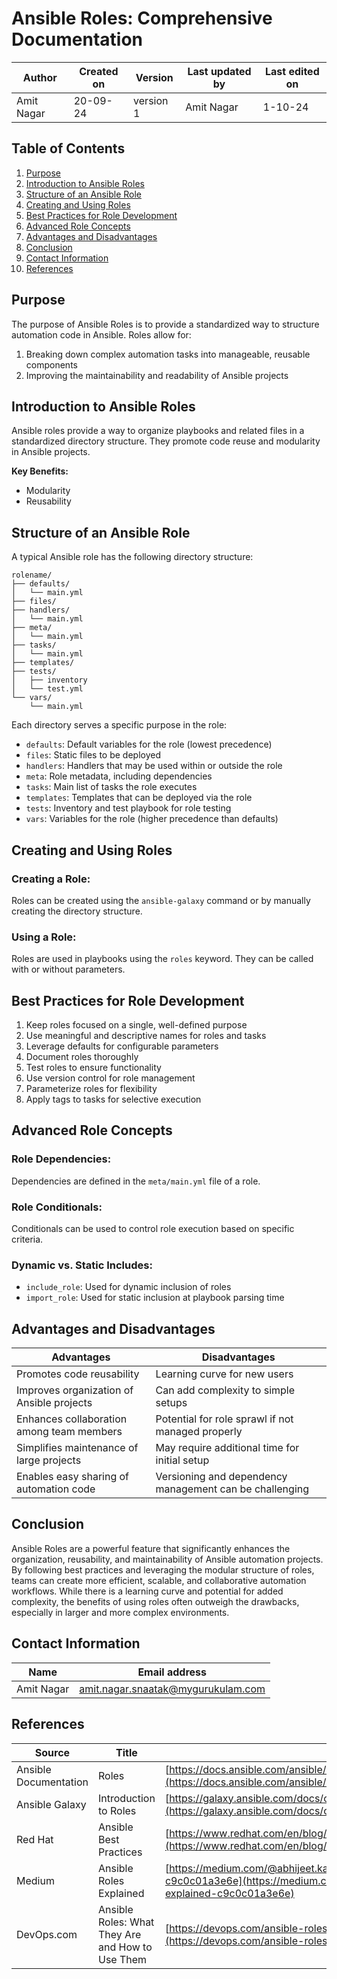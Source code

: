 # Ansible Roles: Comprehensive Documentation

| Author      | Created on  | Version    | Last updated by | Last edited on |
|-------------|-------------|------------|-----------------|----------------|
| Amit Nagar  | 20-09-24    | version 1  | Amit Nagar      | 1-10-24       |


## Table of Contents
1. [Purpose](#purpose)
2. [Introduction to Ansible Roles](#introduction-to-ansible-roles)
3. [Structure of an Ansible Role](#structure-of-an-ansible-role)
4. [Creating and Using Roles](#creating-and-using-roles)
5. [Best Practices for Role Development](#best-practices-for-role-development)
6. [Advanced Role Concepts](#advanced-role-concepts)
7. [Advantages and Disadvantages](#advantages-and-disadvantages)
8. [Conclusion](#conclusion)
9. [Contact Information](#contact-information)
10. [References](#references)

## Purpose

The purpose of Ansible Roles is to provide a standardized way to structure automation code in Ansible. Roles allow for:

1. Breaking down complex automation tasks into manageable, reusable components
2. Improving the maintainability and readability of Ansible projects


## Introduction to Ansible Roles

Ansible roles provide a way to organize playbooks and related files in a standardized directory structure. They promote code reuse and modularity in Ansible projects.

**Key Benefits:**
- Modularity
- Reusability


## Structure of an Ansible Role

A typical Ansible role has the following directory structure:

```
rolename/
├── defaults/
│   └── main.yml
├── files/
├── handlers/
│   └── main.yml
├── meta/
│   └── main.yml
├── tasks/
│   └── main.yml
├── templates/
├── tests/
│   ├── inventory
│   └── test.yml
└── vars/
    └── main.yml
```

Each directory serves a specific purpose in the role:
- `defaults`: Default variables for the role (lowest precedence)
- `files`: Static files to be deployed
- `handlers`: Handlers that may be used within or outside the role
- `meta`: Role metadata, including dependencies
- `tasks`: Main list of tasks the role executes
- `templates`: Templates that can be deployed via the role
- `tests`: Inventory and test playbook for role testing
- `vars`: Variables for the role (higher precedence than defaults)

## Creating and Using Roles

### Creating a Role:
Roles can be created using the `ansible-galaxy` command or by manually creating the directory structure.

### Using a Role:
Roles are used in playbooks using the `roles` keyword. They can be called with or without parameters.

## Best Practices for Role Development

1. Keep roles focused on a single, well-defined purpose
2. Use meaningful and descriptive names for roles and tasks
3. Leverage defaults for configurable parameters
4. Document roles thoroughly
5. Test roles to ensure functionality
6. Use version control for role management
7. Parameterize roles for flexibility
8. Apply tags to tasks for selective execution

## Advanced Role Concepts

### Role Dependencies:
Dependencies are defined in the `meta/main.yml` file of a role.

### Role Conditionals:
Conditionals can be used to control role execution based on specific criteria.

### Dynamic vs. Static Includes:
- `include_role`: Used for dynamic inclusion of roles
- `import_role`: Used for static inclusion at playbook parsing time

## Advantages and Disadvantages

| Advantages | Disadvantages |
|------------|---------------|
| Promotes code reusability | Learning curve for new users |
| Improves organization of Ansible projects | Can add complexity to simple setups |
| Enhances collaboration among team members | Potential for role sprawl if not managed properly |
| Simplifies maintenance of large projects | May require additional time for initial setup |
| Enables easy sharing of automation code | Versioning and dependency management can be challenging |

## Conclusion

Ansible Roles are a powerful feature that significantly enhances the organization, reusability, and maintainability of Ansible automation projects. By following best practices and leveraging the modular structure of roles, teams can create more efficient, scalable, and collaborative automation workflows. While there is a learning curve and potential for added complexity, the benefits of using roles often outweigh the drawbacks, especially in larger and more complex environments.

## Contact Information

| Name       | Email address     |
|------------|-------------------|
| Amit Nagar | amit.nagar.snaatak@mygurukulam.com |


## References

| Source | Title | URL |
|--------|-------|-----|
| Ansible Documentation | Roles | [https://docs.ansible.com/ansible/latest/user_guide/playbooks_reuse_roles.html](https://docs.ansible.com/ansible/latest/user_guide/playbooks_reuse_roles.html) |
| Ansible Galaxy | Introduction to Roles | [https://galaxy.ansible.com/docs/contributing/creating_role.html](https://galaxy.ansible.com/docs/contributing/creating_role.html) |
| Red Hat | Ansible Best Practices | [https://www.redhat.com/en/blog/ansible-best-practices-essentials](https://www.redhat.com/en/blog/ansible-best-practices-essentials) |
| Medium | Ansible Roles Explained | [https://medium.com/@abhijeet.kamble619/ansible-roles-explained-c9c0c01a3e6e](https://medium.com/@abhijeet.kamble619/ansible-roles-explained-c9c0c01a3e6e) |
| DevOps.com | Ansible Roles: What They Are and How to Use Them | [https://devops.com/ansible-roles-what-they-are-and-how-to-use-them/](https://devops.com/ansible-roles-what-they-are-and-how-to-use-them/) |
